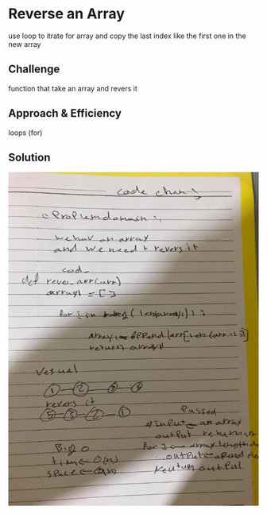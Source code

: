 # Reverse an Array
use loop to itrate for array and copy the last index like the first one in the new array
## Challenge
function that take an array and revers it


## Approach & Efficiency
loops (for)


## Solution
<img src="../../assets/1.1.jpg" alt="My cool logo"/>
